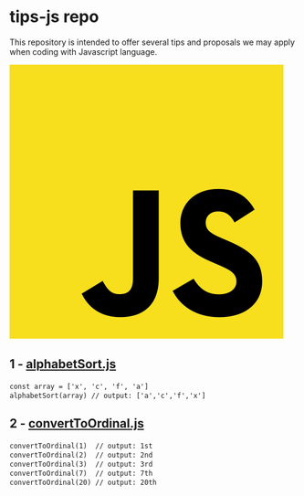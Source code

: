 # tips-js repo
This repository is intended to offer several tips and proposals we may apply when coding with Javascript language.

![](images/js.png)

## 1 - [alphabetSort.js](https://github.com/carlosmedina-io/tips-js/blob/main/alphabetSort.js)
```
const array = ['x', 'c', 'f', 'a']
alphabetSort(array) // output: ['a','c','f','x']
```

## 2 - [convertToOrdinal.js](https://github.com/carlosmedina-io/tips-js/blob/main/convertToOrdinal.js)
```
convertToOrdinal(1)  // output: 1st
convertToOrdinal(2)  // output: 2nd
convertToOrdinal(3)  // output: 3rd
convertToOrdinal(7)  // output: 7th
convertToOrdinal(20) // output: 20th
```